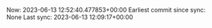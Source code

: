 Now: 2023-06-13 12:52:40.477853+00:00 Earliest commit since sync: None Last sync: 2023-06-13 12:09:17+00:00
